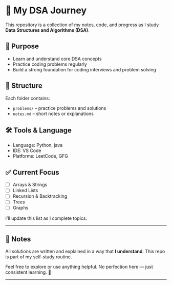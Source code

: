 # 🧠 My DSA Journey

This repository is a collection of my notes, code, and progress as I study **Data Structures and Algorithms (DSA)**.

## 📌 Purpose

- Learn and understand core DSA concepts
- Practice coding problems regularly
- Build a strong foundation for coding interviews and problem solving

## 📁 Structure


Each folder contains:
- `problems/` – practice problems and solutions
- `notes.md` – short notes or explanations

## 🛠️ Tools & Language

- Language:  Python, java
- IDE: VS Code
- Platforms: LeetCode, GFG

## ✅ Current Focus

- [ ] Arrays & Strings  
- [ ] Linked Lists  
- [ ] Recursion & Backtracking  
- [ ] Trees  
- [ ] Graphs  

I'll update this list as I complete topics.

---

## 🔖 Notes

All solutions are written and explained in a way that **I understand**. This repo is part of my self-study routine.

Feel free to explore or use anything helpful. No perfection here — just consistent learning. 🚀

---

